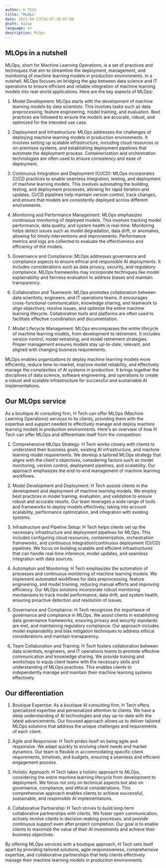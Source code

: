 ```yaml
---
author: H TECH
title: "MLOps"
date: 2023-06-23T10:07:10-07:00
draft: false
language: en
description: MLOps
---
```


## MLOps in a nutshell ##

MLOps, short for Machine Learning Operations, is a set of practices and techniques that aim to streamline the deployment, management, and monitoring of machine learning models in production environments. In a nutshell, MLOps focuses on bridging the gap between data science and IT operations to ensure efficient and reliable integration of machine learning models into real-world applications. Here are the key aspects of MLOps:

1. Model Development: MLOps starts with the development of machine learning models by data scientists. This involves tasks such as data preprocessing, feature engineering, model training, and evaluation. Best practices are followed to ensure the models are accurate, robust, and optimized for the intended use case.

2. Deployment and Infrastructure: MLOps addresses the challenges of deploying machine learning models in production environments. It involves setting up scalable infrastructure, including cloud resources or on-premises systems, and establishing deployment pipelines that automate the deployment process. Containerization and orchestration technologies are often used to ensure consistency and ease of deployment.

3. Continuous Integration and Deployment (CI/CD): MLOps incorporates CI/CD practices to enable seamless integration, testing, and deployment of machine learning models. This involves automating the building, testing, and deployment processes, allowing for rapid iteration and updates. CI/CD pipelines help maintain version control, track changes, and ensure that models are consistently deployed across different environments.

4. Monitoring and Performance Management: MLOps emphasizes continuous monitoring of deployed models. This involves tracking model performance, data quality, and system health in real-time. Monitoring helps detect issues such as model degradation, data drift, or anomalies, allowing for timely interventions and improvements. Performance metrics and logs are collected to evaluate the effectiveness and efficiency of the models.

5. Governance and Compliance: MLOps addresses governance and compliance aspects to ensure ethical and responsible AI deployments. It includes considerations such as data privacy, security, and regulatory compliance. MLOps frameworks may incorporate techniques like model explainability and fairness evaluation to address biases and maintain transparency.

6. Collaboration and Teamwork: MLOps promotes collaboration between data scientists, engineers, and IT operations teams. It encourages cross-functional communication, knowledge sharing, and teamwork to align objectives, resolve issues, and optimize the entire machine learning lifecycle. Collaboration tools and platforms are often used to facilitate effective coordination and documentation.

7. Model Lifecycle Management: MLOps encompasses the entire lifecycle of machine learning models, from development to retirement. It includes version control, model retraining, and model retirement strategies. Proper management ensures models stay up-to-date, relevant, and aligned with changing business requirements.

MLOps enables organizations to deploy machine learning models more efficiently, reduce time-to-market, improve model reliability, and effectively manage the complexities of AI systems in production. It brings together the disciplines of data science, software engineering, and operations to create a robust and scalable infrastructure for successful and sustainable AI implementations.

## Our MLOps service ##

As a boutique AI consulting firm, H Tech can offer MLOps (Machine Learning Operations) services to its clients, providing them with the expertise and support needed to effectively manage and deploy machine learning models in production environments. Here's an overview of how H Tech can offer MLOps and differentiate itself from the competition:

1. Comprehensive MLOps Strategy: H Tech works closely with clients to understand their business goals, existing AI infrastructure, and machine learning model requirements. We develop a tailored MLOps strategy that aligns with the client's objectives, considering factors such as model monitoring, version control, deployment pipelines, and scalability. Our approach emphasizes the end-to-end management of machine learning workflows.

2. Model Development and Deployment: H Tech assists clients in the development and deployment of machine learning models. We employ best practices in model training, evaluation, and validation to ensure robust and accurate results. Our team leverages a wide range of tools and frameworks to deploy models effectively, taking into account scalability, performance optimization, and integration with existing systems.

3. Infrastructure and Pipeline Setup: H Tech helps clients set up the necessary infrastructure and deployment pipelines for MLOps. This includes configuring cloud resources, containerization, orchestration frameworks, and continuous integration/continuous deployment (CI/CD) pipelines. We focus on building scalable and efficient infrastructures that can handle real-time inference, model updates, and seamless integration with data sources.

4. Automation and Monitoring: H Tech emphasizes the automation of processes and continuous monitoring of machine learning models. We implement automated workflows for data preprocessing, feature engineering, and model training, reducing manual efforts and improving efficiency. Our MLOps solutions incorporate robust monitoring mechanisms to track model performance, data drift, and system health, ensuring proactive detection and resolution of issues.

5. Governance and Compliance: H Tech recognizes the importance of governance and compliance in MLOps. We assist clients in establishing data governance frameworks, ensuring privacy and security standards are met, and maintaining regulatory compliance. Our approach includes model explainability and bias mitigation techniques to address ethical considerations and maintain transparency.

6. Team Collaboration and Training: H Tech fosters collaboration between data scientists, engineers, and IT operations teams to promote effective communication and knowledge sharing. We provide training and workshops to equip client teams with the necessary skills and understanding of MLOps practices. This enables clients to independently manage and maintain their machine learning systems effectively.

## Our differentiation ##

1. Boutique Expertise: As a boutique AI consulting firm, H Tech offers specialized expertise and personalized attention to clients. We have a deep understanding of AI technologies and stay up-to-date with the latest advancements. Our focused approach allows us to deliver tailored MLOps solutions that address the unique challenges and requirements of each client.

2. Agile and Responsive: H Tech prides itself on being agile and responsive. We adapt quickly to evolving client needs and market dynamics. Our team is flexible in accommodating specific client requirements, timelines, and budgets, ensuring a seamless and efficient engagement process.

3. Holistic Approach: H Tech takes a holistic approach to MLOps, considering the entire machine learning lifecycle from development to deployment. We focus not only on technical aspects but also on governance, compliance, and ethical considerations. This comprehensive approach enables clients to achieve successful, sustainable, and responsible AI implementations.

4. Collaborative Partnership: H Tech strives to build long-term collaborative partnerships with clients. We foster open communication, actively involve clients in decision-making processes, and provide continuous support even after project completion. Our goal is to enable clients to maximize the value of their AI investments and achieve their business objectives.

By offering MLOps services with a boutique approach, H Tech sets itself apart by providing tailored solutions, agile responsiveness, comprehensive expertise, and collaborative partnerships that help clients effectively manage their machine learning models in production environments.